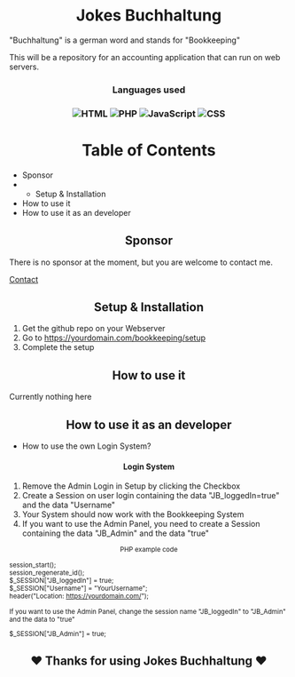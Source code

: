 <h1 align="center">
Jokes Buchhaltung
</h1>

"Buchhaltung" is a german word and stands for "Bookkeeping"

This will be a repository for an accounting application that can run on web servers. 
<h3 align="center">Languages used</h3>
<h3 align="center">

![HTML](https://img.shields.io/badge/HTML5-E34F26?style=for-the-badge&logo=html5&logoColor=white)
![PHP](https://img.shields.io/badge/PHP-777BB4?style=for-the-badge&logo=php&logoColor=white)
![JavaScript](https://img.shields.io/badge/JavaScript-F7DF1E?style=for-the-badge&logo=javascript&logoColor=black)
![CSS](https://img.shields.io/badge/CSS3-1572B6?style=for-the-badge&logo=css3&logoColor=white)


<h1 align="center">
Table of Contents
</h1>

- Sponsor
- - Setup & Installation
- How to use it
- How to use it as an developer

<h2 align="center">
Sponsor
</h2>

There is no sponsor at the moment, but you are welcome to contact me.

<a href="mailto:daedalusdontknow@gmx.de?subject=Sponsor%20or%20Partner" align="center">Contact</a>

<h2 align="center">
Setup & Installation
</h2>

1. Get the github repo on your Webserver
2. Go to https://yourdomain.com/bookkeeping/setup
3. Complete the setup

<h2 align="center">
How to use it
</h2>

Currently nothing here

<h2 align="center">
How to use it as an developer
</h2>

- How to use the own Login System?

<h4 align="center">
Login System
</h4>

1. Remove the Admin Login in Setup by clicking the Checkbox
2. Create a Session on user login containing the data "JB_loggedIn=true" and the data "Username"
3. Your System should now work with the Bookkeeping System
4. If you want to use the Admin Panel, you need to create a Session containing the data "JB_Admin" and the data "true"

<p align="center">
<small>
PHP example code

session_start();\
session_regenerate_id();\
$_SESSION["JB_loggedIn"] = true;\
$_SESSION["Username"] = "YourUsername";\
header("Location: https://yourdomain.com/");

If you want to use the Admin Panel, change the session name "JB_loggedIn" to "JB_Admin" and the data to "true"

$_SESSION["JB_Admin"] = true;

</small>
</p>

<h2 align="center">
♥️ Thanks for using Jokes Buchhaltung ♥️
</h2>